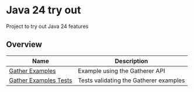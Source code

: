 # Java  24 try out

Project to try out Java 24 features

## Overview

| Name                                                                    | Description                            |
|-------------------------------------------------------------------------|----------------------------------------|
| [Gather Examples](src/main/java/dev/choo/GatherExamples.java)           | Example using the Gatherer API         |
| [Gather Examples Tests](src/test/java/dev/choo/GatherExamplesTest.java) | Tests validating the Gatherer examples |
